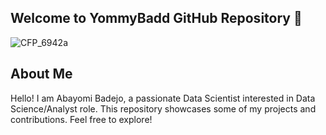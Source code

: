 ## Welcome to YommyBadd GitHub Repository 👋

![CFP_6942a](https://github.com/YommyBadd/YommyBadd/assets/154757933/2b1d0855-e029-4410-9569-68242966751e)

## About Me

Hello! I am Abayomi Badejo, a passionate Data Scientist interested in Data Science/Analyst role. This repository showcases some of my projects and contributions. Feel free to explore!

<!--
**YommyBadd/YommyBadd** is a ✨ _special_ ✨ repository because its `README.md` (this file) appears on your GitHub profile.

Here are some ideas to get you started:

- 🔭 I’m currently working on ...
- 🌱 I’m currently learning ...
- 👯 I’m looking to collaborate on ...
- 🤔 I’m looking for help with ...
- 💬 Ask me about ...
- 📫 How to reach me: ...
- 😄 Pronouns: ...
- ⚡ Fun fact: ...
-->

